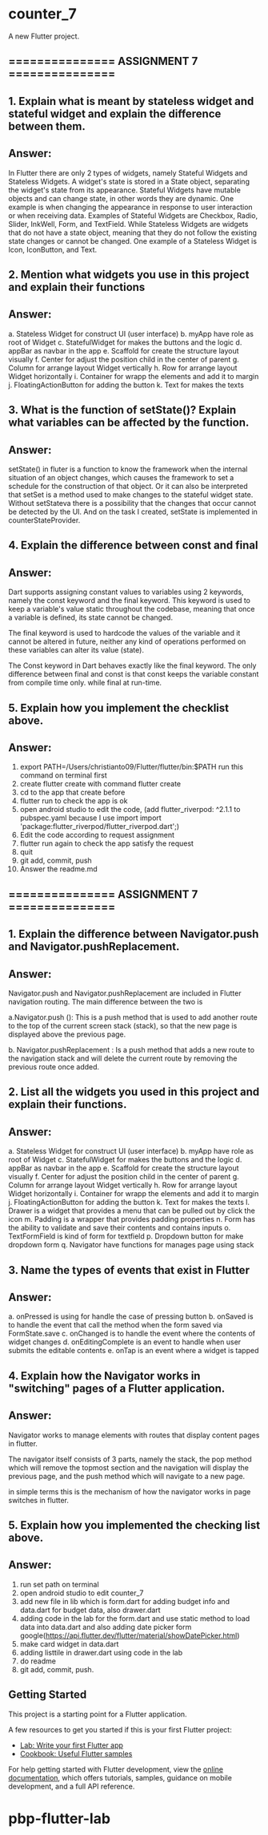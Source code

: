 # counter_7

A new Flutter project.

## =============== ASSIGNMENT 7 ===============

## 1. Explain what is meant by stateless widget and stateful widget and explain the difference between them.
## Answer: 

In Flutter there are only 2 types of widgets, namely Stateful Widgets and Stateless Widgets.
A widget's state is stored in a State object, separating the widget's state from its appearance. Stateful Widgets have mutable objects and can change state, in other words they are dynamic. One example is when changing the appearance in response to user interaction or when receiving data. Examples of Stateful Widgets are Checkbox, Radio, Slider, InkWell, Form, and TextField. While Stateless Widgets are widgets that do not have a state object, meaning that they do not follow the existing state changes or cannot be changed. One example of a Stateless Widget is Icon, IconButton, and Text.

## 2. Mention what widgets you use in this project and explain their functions
## Answer:
a. Stateless Widget for construct UI (user interface)
b. myApp have role as root of Widget
c. StatefulWidget for makes the buttons and the logic
d. appBar as navbar in the app
e. Scaffold for create the structure layout visually
f. Center for adjust the position child in the center of parent
g. Column for arrange layout Widget vertically
h. Row for arrange layout Widget horizontally
i. Container for wrapp the elements and add it to margin
j. FloatingActionButton for adding the button
k. Text for makes the texts

## 3. What is the function of setState()? Explain what variables can be affected by the function.
## Answer:
setState() in fluter is a function to know the framework when the internal situation of an object changes, which causes the framework to set a schedule for the construction of that object. Or it can also be interpreted that setSet is a method used to make changes to the stateful widget state. Without setStateva there is a possibility that the changes that occur cannot be detected by the UI. And on the task I created, setState is implemented in counterStateProvider.

## 4. Explain the difference between const and final
## Answer:
Dart supports assigning constant values ​​to variables using 2 keywords, namely the const keyword and the final keyword. This keyword is used to keep a variable's value static throughout the codebase, meaning that once a variable is defined, its state cannot be changed.

The final keyword is used to hardcode the values ​​of the variable and it cannot be altered in future, neither any kind of operations performed on these variables can alter its value (state).

The Const keyword in Dart behaves exactly like the final keyword. The only difference between final and const is that const keeps the variable constant from compile time only. while final at run-time.

## 5. Explain how you implement the checklist above.
## Answer:
1. export PATH=/Users/christianto09/Flutter/flutter/bin:$PATH run this command on terminal first
2. create flutter create with command flutter create
3. cd to the app that create before
4. flutter run to check the app is ok
5. open android studio to edit the code, (add flutter_riverpod: ^2.1.1 to pubspec.yaml because I use import import 'package:flutter_riverpod/flutter_riverpod.dart';)
6. Edit the code according to request assignment
7. flutter run again to check the app satisfy the request
8. quit
9. git add, commit, push
10. Answer the readme.md

## =============== ASSIGNMENT 7 ===============

## 1. Explain the difference between Navigator.push and Navigator.pushReplacement.
## Answer:
Navigator.push and Navigator.pushReplacement are included in Flutter navigation routing. The main difference between the two is

a.Navigator.push (): This is a push method that is used to add another route to the top of the current screen stack (stack), so that the new page is displayed above the previous page.

b. Navigator.pushReplacement : Is a push method that adds a new route to the navigation stack and will delete the current route by removing the previous route once added.

## 2. List all the widgets you used in this project and explain their functions.
## Answer: 
a. Stateless Widget for construct UI (user interface)
b. myApp have role as root of Widget
c. StatefulWidget for makes the buttons and the logic
d. appBar as navbar in the app
e. Scaffold for create the structure layout visually
f. Center for adjust the position child in the center of parent
g. Column for arrange layout Widget vertically
h. Row for arrange layout Widget horizontally
i. Container for wrapp the elements and add it to margin
j. FloatingActionButton for adding the button
k. Text for makes the texts
l. Drawer is a widget that provides a menu that can be pulled out by click the icon
m. Padding is a wrapper that provides padding properties
n. Form has the ability to validate and save their contents and contains inputs
o. TextFormField is kind of form for textfield
p. Dropdown button for make dropdown form
q. Navigator have functions for manages page using stack

## 3. Name the types of events that exist in Flutter 
## Answer:
a. onPressed is using for handle the case of pressing button
b. onSaved is to handle the event that call the method  when the form saved via FormState.save
c. onChanged is to handle the event where the contents of widget changes
d. onEditingComplete is an event to handle when user submits the editable contents
e. onTap is an event where a widget is tapped

## 4. Explain how the Navigator works in "switching" pages of a Flutter application.
## Answer:
Navigator works to manage elements with routes that display content pages in flutter.

The navigator itself consists of 3 parts, namely the stack, the pop method which will remove the topmost section and the navigation will display the previous page, and the push method which will navigate to a new page.

in simple terms this is the mechanism of how the navigator works in page switches in flutter.

## 5. Explain how you implemented the checking list above.
## Answer:
1. run set path on terminal
2. open android studio to edit counter_7
3. add new file in lib which is form.dart for adding budget info and data.dart for budget data, also drawer.dart
4. adding code in the lab for the form.dart and use static method to load data into data.dart and also adding date picker form google(https://api.flutter.dev/flutter/material/showDatePicker.html)
5. make card widget in data.dart
6. adding listtile in drawer.dart using code in the lab
7. do readme
8. git add, commit, push.

## Getting Started

This project is a starting point for a Flutter application.

A few resources to get you started if this is your first Flutter project:

- [Lab: Write your first Flutter app](https://docs.flutter.dev/get-started/codelab)
- [Cookbook: Useful Flutter samples](https://docs.flutter.dev/cookbook)

For help getting started with Flutter development, view the
[online documentation](https://docs.flutter.dev/), which offers tutorials,
samples, guidance on mobile development, and a full API reference.
# pbp-flutter-lab
